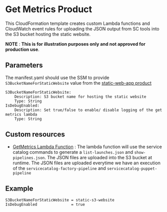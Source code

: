 # Get Metrics Product

This CloudFormation template creates custom Lambda functions and CloudWatch event rules for uploading the JSON output from SC tools into the S3 bucket hosting the static website.

**NOTE** : **This is for illustration purposes only and not approved for production use**.

## Parameters

The manifest.yaml should use the SSM to provide `S3BucketNameForStaticWebsite` value from the [static-web-app product](../../static-web-app/v1/README.md)
```
S3BucketNameForStaticWebsite:
    Description: S3 bucket name for hosting the static website
    Type: String
IsDebugEnabled:
    Description: Set true/false to enable/ disable logging of the get metrics lambda
    Type: String
```

## Custom resources

- [GetMetrics Lambda Function](src/handler.py) : The lambda function will use the service catalog commands to generate a `list-launches.json` and `show-pipelines.json`. The JSON files are uploaded into the S3 bucket at runtime. The JSON files are uploaded everytime we have an execution of the `servicecatalog-factory-pipeline` and `servicecatalog-puppet-pipeline`

## Example

```
S3BucketNameForStaticWebsite = static-s3-website
IsDebugEnabled               = true
```


